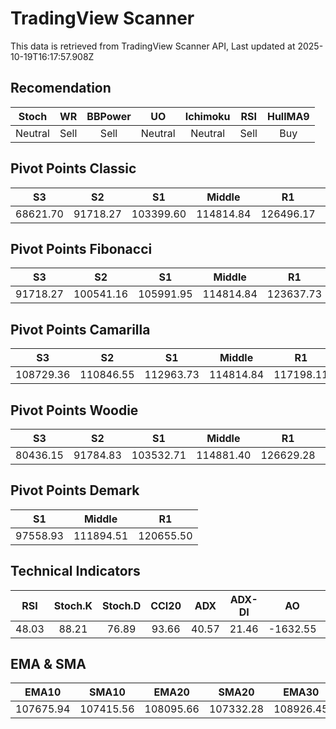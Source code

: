 # TradingView Scanner
This data is retrieved from TradingView Scanner API, Last updated at 2025-10-19T16:17:57.908Z

## Recomendation
| Stoch | WR | BBPower | UO | Ichimoku | RSI | HullMA9 |
| :---: | :---: | :---: | :---: | :---: | :---: | :---: |
| Neutral | Sell | Sell | Neutral | Neutral | Sell | Buy |

## Pivot Points Classic
| S3 | S2 | S1 | Middle | R1 | R2 | R3 |
| :---: | :---: | :---: | :---: | :---: | :---: | :---: |
| 68621.70 | 91718.27 | 103399.60 | 114814.84 | 126496.17 | 137911.41 | 161007.98 |

## Pivot Points Fibonacci
| S3 | S2 | S1 | Middle | R1 | R2 | R3 |
| :---: | :---: | :---: | :---: | :---: | :---: | :---: |
| 91718.27 | 100541.16 | 105991.95 | 114814.84 | 123637.73 | 129088.52 | 137911.41 |

## Pivot Points Camarilla
| S3 | S2 | S1 | Middle | R1 | R2 | R3 |
| :---: | :---: | :---: | :---: | :---: | :---: | :---: |
| 108729.36 | 110846.55 | 112963.73 | 114814.84 | 117198.11 | 119315.29 | 121432.48 |

## Pivot Points Woodie
| S3 | S2 | S1 | Middle | R1 | R2 | R3 |
| :---: | :---: | :---: | :---: | :---: | :---: | :---: |
| 80436.15 | 91784.83 | 103532.71 | 114881.40 | 126629.28 | 137977.97 | 149725.85 |

## Pivot Points Demark
| S1 | Middle | R1 |
| :---: | :---: | :---: |
| 97558.93 | 111894.51 | 120655.50 |

## Technical Indicators
| RSI | Stoch.K | Stoch.D | CCI20 | ADX | ADX-DI | AO | Mom | MACD | MACD | W.R | HullMA9 |
| :---: | :---: | :---: | :---: | :---: | :---: | :---: | :---: | :---: | :---: | :---: | :---: |
| 48.03 | 88.21 | 76.89 | 93.66 | 40.57 | 21.46 | -1632.55 | 1225.73 | -886.18 | -1304.65 | -7.65 | 108267.85 |

## EMA & SMA
| EMA10 | SMA10 | EMA20 | SMA20 | EMA30 | SMA30 | EMA50 | SMA50 | EMA100 | SMA100 | EMA200 | SMA200 |
| :---: | :---: | :---: | :---: | :---: | :---: | :---: | :---: | :---: | :---: | :---: | :---: |
| 107675.94 | 107415.56 | 108095.66 | 107332.28 | 108926.45 | 108766.33 | 110621.97 | 110546.87 | 113026.22 | 116074.14 | 114214.93 | 115076.55 |